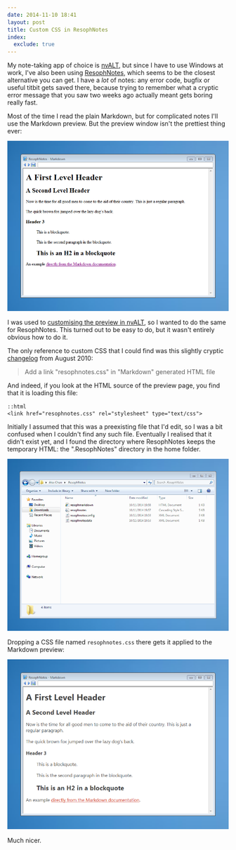 ```yaml
---
date: 2014-11-10 18:41
layout: post
title: Custom CSS in ResophNotes
index:
  exclude: true
---
```


My note-taking app of choice is [nvALT][nv], but since I have to use Windows at work, I've also been using [ResophNotes][resoph], which seems to be the closest alternative you can get. I have a *lot* of notes: any error code, bugfix or useful titbit gets saved there, because trying to remember what a cryptic error message that you saw two weeks ago actually meant gets boring really fast.

Most of the time I read the plain Markdown, but for complicated notes I'll use the Markdown preview. But the preview window isn't the prettiest thing ever:

![A window with unstyled text. The text contains headings and a few paragraphs.](/images/notes/resophnotes-unstyled.png)

I was used to [customising the preview in nvALT][prev], so I wanted to do the same for ResophNotes. This turned out to be easy to do, but it wasn't entirely obvious how to do it.

The only reference to custom CSS that I could find was this slightly cryptic [changelog][log] from August 2010:

> Add a link "resophnotes.css" in "Markdown" generated HTML file

And indeed, if you look at the HTML source of the preview page, you find that it is loading this file:

    ::html
    <link href="resophnotes.css" rel="stylesheet" type="text/css">

Initially I assumed that this was a preexisting file that I'd edit, so I was a bit confused when I couldn't find any such file. Eventually I realised that it didn't exist yet, and I found the directory where ResophNotes keeps the temporary HTML: the ".ResophNotes" directory in the home folder.

![A directory in Windows Explorer: Alex Chan/.ResophNotes, with four files. resophmarkdown, resophnotes, resophnotesconfig and resophnotesdata.](/images/notes/resophnotes-directory.png)

Dropping a CSS file named `resophnotes.css` there gets it applied to the Markdown preview:

![A window with text styled in a sans-serif font.](/images/notes/resophnotes-styled.png)

Much nicer.

[prev]: http://brettterpstra.com/2013/04/06/customizing-the-nvalt-preview/

[nv]: http://brettterpstra.com/projects/nvalt/
[resoph]: http://resoph.com/ResophNotes/Welcome.html

[log]: http://resoph.com/ResophNotes/Change_Log.html
